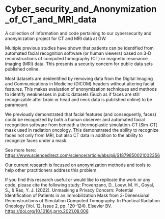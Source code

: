 # Cyber_security_and_Anonymization_of_CT_and_MRI_data
A collection of information and code pertaining to our cybersecurity and anonymization project for CT and MRI data at GW. 

Multiple previous studies have shown that patients can be identified from automated facial recognition software (or human viewers) based on 3-D reconstructions of computed tomography (CT) or magnetic resonance imaging (MRI) data. This presents a security concern for public data sets published online. 

Most datasets are deidentified by removing data from the Digital Imaging and Communications in Medicine (DICOM) headers without altering facial features. This makes evaluation of anonymization techniques and methods to identify weaknesses in public datasets (Such as if faces are still recognizable after brain or head and neck data is published online) to be paramount. 

We previously demonstrated that facial features (and consequently, faces) could be recognized by both a human observer and automated facial recognition software from beneath a thermoplastic simulation-CT (Sim-CT) mask used in radiation oncology. This demonstrated the ability to recognize faces not only from MRI, but also CT data in addition to the ability to recognize faces under a mask. 

See more here: https://www.sciencedirect.com/science/article/abs/pii/S1879850021002356

Our current research is focused on anonymization methods and tools to help other practitioners address this problem. 

If you find this research useful or would like to replicate the work or any code, please cite the following study: 
Provenzano, D., Loew, M. H., Goyal, S., & Rao, Y. J. (2022). Unmasking a Privacy Concern: Potential Identification of Patients in an Immobilization Mask from 3-Dimensional Reconstructions of Simulation Computed Tomography. In Practical Radiation Oncology (Vol. 12, Issue 2, pp. 120–124). Elsevier BV. https://doi.org/10.1016/j.prro.2021.09.006 
